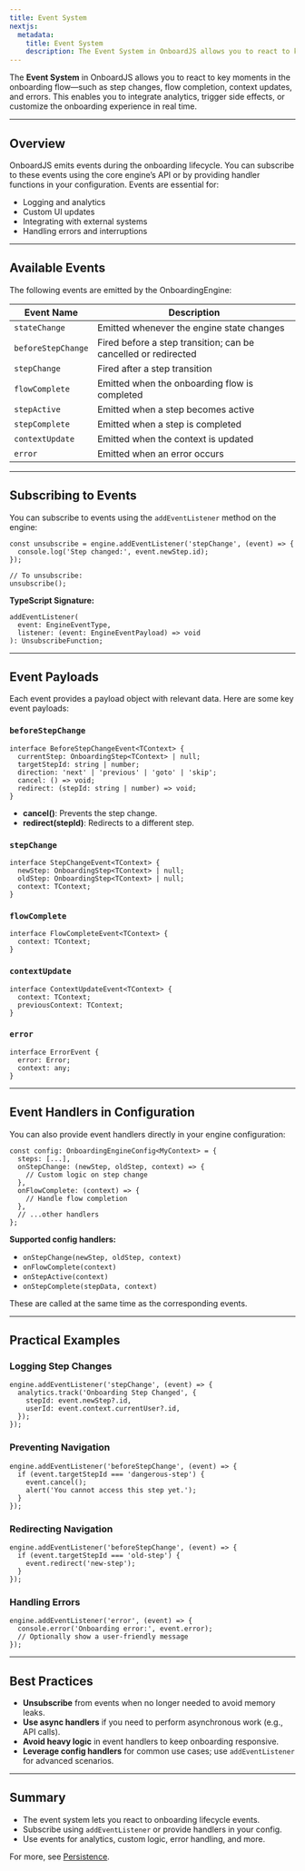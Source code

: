```yaml
---
title: Event System
nextjs:
  metadata:
    title: Event System
    description: The Event System in OnboardJS allows you to react to key moments in the onboarding flow—such as step changes, flow completion, context updates, and errors. This enables you to integrate analytics, trigger side effects, or customize the onboarding experience in real time.
---
```


The **Event System** in OnboardJS allows you to react to key moments in the onboarding flow—such as step changes, flow completion, context updates, and errors. This enables you to integrate analytics, trigger side effects, or customize the onboarding experience in real time.

---

## Overview

OnboardJS emits events during the onboarding lifecycle. You can subscribe to these events using the core engine’s API or by providing handler functions in your configuration. Events are essential for:

- Logging and analytics
- Custom UI updates
- Integrating with external systems
- Handling errors and interruptions

---

## Available Events

The following events are emitted by the OnboardingEngine:

| Event Name         | Description                                                      |
|--------------------|------------------------------------------------------------------|
| `stateChange`      | Emitted whenever the engine state changes                        |
| `beforeStepChange` | Fired before a step transition; can be cancelled or redirected   |
| `stepChange`       | Fired after a step transition                                   |
| `flowComplete`     | Emitted when the onboarding flow is completed                    |
| `stepActive`       | Emitted when a step becomes active                              |
| `stepComplete`     | Emitted when a step is completed                                |
| `contextUpdate`    | Emitted when the context is updated                             |
| `error`            | Emitted when an error occurs                                    |

---

## Subscribing to Events

You can subscribe to events using the `addEventListener` method on the engine:

```tsx
const unsubscribe = engine.addEventListener('stepChange', (event) => {
  console.log('Step changed:', event.newStep.id);
});

// To unsubscribe:
unsubscribe();
```

**TypeScript Signature:**

```tsx
addEventListener(
  event: EngineEventType,
  listener: (event: EngineEventPayload) => void
): UnsubscribeFunction;
```

---

## Event Payloads

Each event provides a payload object with relevant data. Here are some key event payloads:

### `beforeStepChange`

```tsx
interface BeforeStepChangeEvent<TContext> {
  currentStep: OnboardingStep<TContext> | null;
  targetStepId: string | number;
  direction: 'next' | 'previous' | 'goto' | 'skip';
  cancel: () => void;
  redirect: (stepId: string | number) => void;
}
```

- **cancel()**: Prevents the step change.
- **redirect(stepId)**: Redirects to a different step.

### `stepChange`

```tsx
interface StepChangeEvent<TContext> {
  newStep: OnboardingStep<TContext> | null;
  oldStep: OnboardingStep<TContext> | null;
  context: TContext;
}
```

### `flowComplete`

```tsx
interface FlowCompleteEvent<TContext> {
  context: TContext;
}
```

### `contextUpdate`

```tsx
interface ContextUpdateEvent<TContext> {
  context: TContext;
  previousContext: TContext;
}
```

### `error`

```tsx
interface ErrorEvent {
  error: Error;
  context: any;
}
```

---

## Event Handlers in Configuration

You can also provide event handlers directly in your engine configuration:

```tsx
const config: OnboardingEngineConfig<MyContext> = {
  steps: [...],
  onStepChange: (newStep, oldStep, context) => {
    // Custom logic on step change
  },
  onFlowComplete: (context) => {
    // Handle flow completion
  },
  // ...other handlers
};
```

**Supported config handlers:**

- `onStepChange(newStep, oldStep, context)`
- `onFlowComplete(context)`
- `onStepActive(context)`
- `onStepComplete(stepData, context)`

These are called at the same time as the corresponding events.

---

## Practical Examples

### Logging Step Changes

```tsx
engine.addEventListener('stepChange', (event) => {
  analytics.track('Onboarding Step Changed', {
    stepId: event.newStep?.id,
    userId: event.context.currentUser?.id,
  });
});
```

### Preventing Navigation

```tsx
engine.addEventListener('beforeStepChange', (event) => {
  if (event.targetStepId === 'dangerous-step') {
    event.cancel();
    alert('You cannot access this step yet.');
  }
});
```

### Redirecting Navigation

```tsx
engine.addEventListener('beforeStepChange', (event) => {
  if (event.targetStepId === 'old-step') {
    event.redirect('new-step');
  }
});
```

### Handling Errors

```tsx
engine.addEventListener('error', (event) => {
  console.error('Onboarding error:', event.error);
  // Optionally show a user-friendly message
});
```

---

## Best Practices

- **Unsubscribe** from events when no longer needed to avoid memory leaks.
- **Use async handlers** if you need to perform asynchronous work (e.g., API calls).
- **Avoid heavy logic** in event handlers to keep onboarding responsive.
- **Leverage config handlers** for common use cases; use `addEventListener` for advanced scenarios.

---

## Summary

- The event system lets you react to onboarding lifecycle events.
- Subscribe using `addEventListener` or provide handlers in your config.
- Use events for analytics, custom logic, error handling, and more.

For more, see [Persistence](./persistence).
